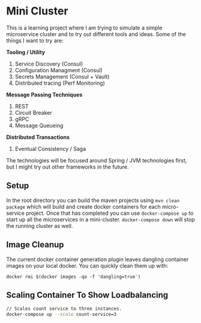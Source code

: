 # Mini Cluster
This is a learning project where I am trying to simulate a simple microservice cluster and to try out different tools and ideas. Some of the things I want to try are:

__Tooling / Utility__
1. Service Discovery (Consul)
2. Configuration Managment (Consul)
3. Secrets Management (Consul + Vault)
4. Distributed tracing (Perf Monitoring)

__Message Passing Techniques__
1. REST
2. Circuit Breaker
3. gRPC
4. Message Queueing

__Distributed Transactions__
1. Eventual Consistency / Saga 

The technologies will be focused around Spring / JVM technologies first, but I might try out other frameworks in the future.

## Setup
In the root directory you can build the maven projects
using `mvn clean package` which will build and create docker containers for
each micro-service project. Once that has completed you can use `docker-compose up`
to start up all the microservices in a mini-cluster. `docker-compose down` will stop
the running cluster as well.

## Image Cleanup
The current docker container generation plugin leaves
dangling container images on your local docker. You can quickly clean them
up with:
```
docker rmi $(docker images -qa -f 'dangling=true')
```

## Scaling Container To Show Loadbalancing
```bash
// Scales count service to three instances.
docker-compose up --scale count-service=3
```